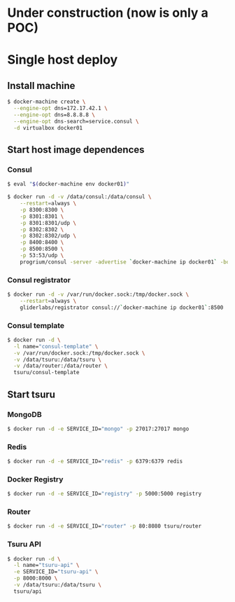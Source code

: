 # Under construction (now is only a POC)

# Single host deploy

## Install machine
  ```bash
  $ docker-machine create \
    --engine-opt dns=172.17.42.1 \
    --engine-opt dns=8.8.8.8 \
    --engine-opt dns-search=service.consul \
    -d virtualbox docker01
  ```

## Start host image dependences

### Consul

  ```bash
  $ eval "$(docker-machine env docker01)"

  $ docker run -d -v /data/consul:/data/consul \
      --restart=always \
      -p 8300:8300 \
      -p 8301:8301 \
      -p 8301:8301/udp \
      -p 8302:8302 \
      -p 8302:8302/udp \
      -p 8400:8400 \
      -p 8500:8500 \
      -p 53:53/udp \
      progrium/consul -server -advertise `docker-machine ip docker01` -bootstrap
  ```
### Consul registrator  

  ```bash
  $ docker run -d -v /var/run/docker.sock:/tmp/docker.sock \
      --restart=always \
      gliderlabs/registrator consul://`docker-machine ip docker01`:8500
  ```

### Consul template
  ```bash
  $ docker run -d \
    -l name="consul-template" \
    -v /var/run/docker.sock:/tmp/docker.sock \
    -v /data/tsuru:/data/tsuru \
    -v /data/router:/data/router \
    tsuru/consul-template
  ```

## Start tsuru

### MongoDB
  ```bash
  $ docker run -d -e SERVICE_ID="mongo" -p 27017:27017 mongo
  ```
### Redis
  ```bash
  $ docker run -d -e SERVICE_ID="redis" -p 6379:6379 redis
  ```
### Docker Registry
  ```bash
  $ docker run -d -e SERVICE_ID="registry" -p 5000:5000 registry
  ```
### Router
  ```bash
  $ docker run -d -e SERVICE_ID="router" -p 80:8080 tsuru/router
  ```
### Tsuru API
  ```bash
  $ docker run -d \
    -l name="tsuru-api" \
    -e SERVICE_ID="tsuru-api" \
    -p 8000:8000 \
    -v /data/tsuru:/data/tsuru \
    tsuru/api
  ```
